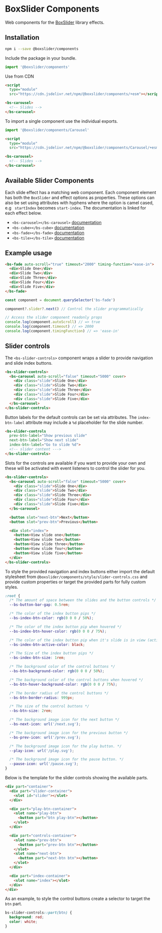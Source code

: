 # BoxSlider Components

Web components for the [BoxSlider](https://github.com/p-m-p/slider) library effects.

## Installation

```sh
npm i --save @boxslider/components
```

Include the package in your bundle.

```ts
import '@boxslider/components'
```

Use from CDN

```html
<script
  type="module"
  src="https://cdn.jsdelivr.net/npm/@boxslider/components/+esm"></script>

<bs-carousel>
  <!-- Slides -->
</bs-carousel>
```

To import a single component use the individual exports.

```ts
import '@boxslider/components/Carousel'
```

```html
<script
  type="module"
  src="https://cdn.jsdelivr.net/npm/@boxslider/components/Carousel/+esm"></script>

<bs-carousel>
  <!-- Slides -->
</bs-carousel>
```

## Available Slider Components

Each slide effect has a matching web component. Each component element has both the `BoxSlider`
and effect options as properties. These options can also be set using attributes with hyphens
where the option is camel cased, e.g ` startIndex` becomes `start-index`.
The documentation is linked for each effect below.

- `<bs-carousel></bs-carousel>` [documentation](https://github.com/p-m-p/slider#carouselslider)
- `<bs-cube></bs-cube>` [documentation](https://github.com/p-m-p/slider#cubeslider)
- `<bs-fade></bs-fade>` [documentation](https://github.com/p-m-p/slider#fadeslider)
- `<bs-tile></bs-tile>` [documentation](https://github.com/p-m-p/slider#tileslider)

## Example usage

```html
<bs-fade auto-scroll="true" timeout="2000" timing-function="ease-in">
  <div>Slide One</div>
  <div>Slide Two</div>
  <div>Slide Three</div>
  <div>Slide Four</div>
  <div>Slide Five</div>
</bs-fade>
```

```ts
const component = document.querySelector('bs-fade')

component?.slider?.next() // Control the slider programmatically

// Access the slider component readonly props
console.log(component.autoScroll) // => true
console.log(component.timeout) // => 2000
console.log(component.timingFunction) // => 'ease-in'
```

## Slider controls

The `<bs-slider-controls>` component wraps a slider to provide navigation
and slide index buttons.

```html
<bs-slider-controls>
  <bs-carousel auto-scroll="false" timeout="5000" cover>
    <div class="slide">Slide One</div>
    <div class="slide">Slide Two</div>
    <div class="slide">Slide Three</div>
    <div class="slide">Slide Four</div>
    <div class="slide">Slide Five</div>
  </bs-carousel>
</bs-slider-controls>
```

Button labels for the default controls can be set via attributes. The
`index-btn-label` attribute may include a `%d` placeholder for the slide number.

```html
<bs-slider-controls
  prev-btn-label="Show previous slide"
  next-btn-label="Show next slide"
  index-btn-label="Go to slide %d">
  <!-- slider content --->
</bs-slider-controls>
```

Slots for the controls are available if you want to provide your own and
these will be activated with event listeners to control the slider for you.

```html
<bs-slider-controls>
  <bs-carousel auto-scroll="false" timeout="5000" cover>
    <div class="slide">Slide One</div>
    <div class="slide">Slide Two</div>
    <div class="slide">Slide Three</div>
    <div class="slide">Slide Four</div>
    <div class="slide">Slide Five</div>
  </bs-carousel>

  <button slot="next-btn">Next</button>
  <button slot="prev-btn">Previous</button>

  <div slot="index">
    <button>View slide one</button>
    <button>View slide two</button>
    <button>View slide three</button>
    <button>View slide four</button>
    <button>View slide five</button>
  </div>
</bs-slider-controls>
```

To style the provided navigation and index buttons either import the default
stylesheet from `@boxslider/components/style/slider-controls.css` and provide
custom properties or target the provided parts for fully custom styles.

```css
:root {
  /* The amount of space between the slides and the button controls */
  --bs-button-bar-gap: 0.5rem;

  /* The color of the index button pips */
  --bs-index-btn-color: rgb(0 0 0 / 50%);

  /* The color of the index button pip when hovered */
  --bs-index-btn-hover-color: rgb(0 0 0 / 75%);

  /* The color of the index button pip when it's slide is in view (active) */
  --bs-index-btn-active-color: black;

  /* The Size of the index button pips */
  --bs-index-btn-size: 1rem;

  /* The background color of the control buttons */
  --bs-btn-background-color: rgb(0 0 0 / 50%);

  /* The background color of the control buttons when hovered */
  --bs-btn-hover-background-color: rgb(0 0 0 / 75%);

  /* The border radius of the control buttons */
  --bs-btn-border-radius: 999px;

  /* The size of the control buttons */
  --bs-btn-size: 2rem;

  /* The background image icon for the next button */
  --bs-next-icon: url('/next.svg');

  /* The background image icon for the previous button */
  --bs-prev-icon: url('/prev.svg');

  /* The background image icon for the play button. */
  --play-icon: url('/play.svg');

  /* The background image icon for the pause button. */
  --pause-icon: url('/pause.svg');
}
```

Below is the template for the slider controls showing the available parts.

```html
<div part="container">
  <div part="slider-container">
    <slot id="slider"></slot>
  </div>

  <div part="play-btn-container">
    <slot name="play-btn">
      <button part="btn play-btn"></button>
    </slot>
  </div>

  <div part="controls-container">
    <slot name="prev-btn">
      <button part="prev-btn btn"></button>
    </slot>
    <slot name="next-btn">
      <button part="next-btn btn"></button>
    </slot>
  </div>

  <div part="index-container">
    <slot name="index"></slot>
  </div>
</div>
```

As an example, to style the control buttons create a selector to target
the `btn` part.

```css
bs-slider-controls::part(btn) {
  background: red;
  color: white;
}
```
